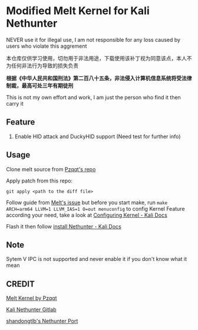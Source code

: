 # Modified Melt Kernel for Kali Nethunter

NEVER use it for illegal use, I am not responsible for any loss caused by users who violate this aggrement

本仓库仅供学习使用，切勿用于非法用途，下载使用该补丁视为同意该点，本人不为任何非法行为导致的损失负责

**根据《中华人民共和国刑法》第二百八十五条，非法侵入计算机信息系统将受法律制裁，最高可处三年有期徒刑**

This is not my own effort and work, I am just the person who find it then carry it

## Feature

1. Enable HID attack and DuckyHID support
(Need test for further info)

## Usage

Clone melt source from [Pzqqt's repo](https://github.com/Pzqqt/android_kernel_xiaomi_marble/releases/tag/Melt-marble-v3.6)

Apply patch from this repo:

```Linux Shell
git apply <path to the diff file>
```

Follow guide from [Melt's issue](https://github.com/Pzqqt/android_kernel_xiaomi_marble/issues/1) but before you start make, run ```make ARCH=arm64 LLVM=1 LLVM_IAS=1 O=out menuconfig``` to config Kernel Feature according your need, take a look at [Configuring Kernel - Kali Docs](https://www.kali.org/docs/nethunter/nethunter-kernel-2-config-1/)

Flash it then follow [install Nethunter - Kali Docs](https://www.kali.org/docs/nethunter/installing-nethunter/)

## Note

Sytem V IPC is not supported and never enable it if you don't know what it mean

## CREDIT

[Melt Kernel by Pzqqt](https://github.com/Pzqqt/android_kernel_xiaomi_marble)

[Kali Nethunter Gitlab](https://gitlab.com/kalilinux/nethunter)

[shandongtlb's Nethunter Port](https://github.com/shandongtlb/MI9-Nethunter-Project)
